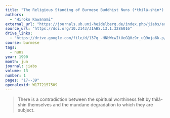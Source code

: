 ```yaml
---
title: "The Religious Standing of Burmese Buddhist Nuns (*thilá-shin*): The Ten Precepts and Religious Respect Words"
authors:
  - "Hiroko Kawanami"
external_url: "https://journals.ub.uni-heidelberg.de/index.php/jiabs/article/download/8764/2671/8572"
source_url: "https://doi.org/10.2143/JIABS.13.1.3286016"
drive_links:
  - "https://drive.google.com/file/d/137q_-HNbWcwItUeGQHz9r_uQ9oja6k-p/view?usp=drivesdk"
course: burmese
tags:
  - nuns
year: 1990
month: jun
journal: jiabs
volume: 13
number: 1
pages: "17--39"
openalexid: W1772157509
---
```


> There is a contradiction between the spiritual 
worthiness felt by thilá-shin themselves and the mundane degradation to which they are subject.
